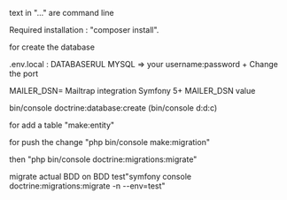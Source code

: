 text in "..." are command line

Required installation : 
"composer install".

for create the database

.env.local : DATABASERUL MYSQL => your username:password + Change the port

MAILER_DSN= Mailtrap integration Symfony 5+ MAILER_DSN value

bin/console doctrine:database:create (bin/console d:d:c)

for add a table "make:entity"

for push the change "php bin/console make:migration"

then "php bin/console doctrine:migrations:migrate"

migrate actual BDD on BDD test"symfony console doctrine:migrations:migrate -n --env=test"
